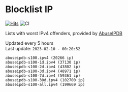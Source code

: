 # Blocklist IP

[![Hits](https://hits.seeyoufarm.com/api/count/incr/badge.svg?url=https%3A%2F%2Fgithub.com%2Fborestad%2Fblocklist-ip%2F&count_bg=%2379C83D&title_bg=%23555555&icon=&icon_color=%23E7E7E7&title=hits&edge_flat=false)](https://hits.seeyoufarm.com)  ![CI](https://img.shields.io/github/workflow/status/borestad/blocklist-ip/CI?style=flat-square)

Lists with worst IPv4 offenders, provided by [AbuseIPDB](https://www.abuseipdb.com/)

<!-- FOOTER-PLACEHOLDER -->
Updated every 5 hours<br>
Last update: `2023-02-10 - 00:20:52`
```
abuseipdb-s100.ipv4 (20266 ip)
abuseipdb-s100-1d.ipv4 (37130 ip)
abuseipdb-s100-2d.ipv4 (43802 ip)
abuseipdb-s100-3d.ipv4 (48971 ip)
abuseipdb-s100-7d.ipv4 (59361 ip)
abuseipdb-s100-30d.ipv4 (102700 ip)
abuseipdb-s100-all.ipv4 (199669 ip)
```
